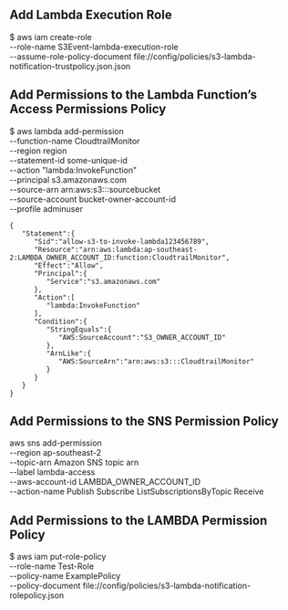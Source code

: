
## Add Lambda Execution Role
$ aws iam create-role \
--role-name S3Event-lambda-execution-role \
--assume-role-policy-document  file://config/policies/s3-lambda-notification-trustpolicy.json.json

## Add Permissions to the Lambda Function’s Access Permissions Policy

$ aws lambda add-permission \
--function-name CloudtrailMonitor \
--region region \
--statement-id some-unique-id \
--action "lambda:InvokeFunction" \
--principal s3.amazonaws.com \
--source-arn arn:aws:s3:::sourcebucket \
--source-account bucket-owner-account-id \
--profile adminuser

```
{  
   "Statement":{  
      "Sid":"allow-s3-to-invoke-lambda123456789",
      "Resource":"arn:aws:lambda:ap-southeast-2:LAMBDA_OWNER_ACCOUNT_ID:function:CloudtrailMonitor",
      "Effect":"Allow",
      "Principal":{  
         "Service":"s3.amazonaws.com"
      },
      "Action":[  
         "lambda:InvokeFunction"
      ],
      "Condition":{  
         "StringEquals":{  
            "AWS:SourceAccount":"S3_OWNER_ACCOUNT_ID"
         },
         "ArnLike":{  
            "AWS:SourceArn":"arn:aws:s3:::CloudtrailMonitor"
         }
      }
   }
}
```

## Add Permissions to the SNS Permission Policy
aws sns add-permission \
    --region ap-southeast-2 \
    --topic-arn Amazon SNS topic arn \
    --label lambda-access \
    --aws-account-id LAMBDA_OWNER_ACCOUNT_ID \
    --action-name Publish Subscribe ListSubscriptionsByTopic Receive

## Add Permissions to the LAMBDA Permission Policy
$ aws iam put-role-policy \
--role-name Test-Role \
--policy-name ExamplePolicy \
--policy-document file://config/policies/s3-lambda-notification-rolepolicy.json
